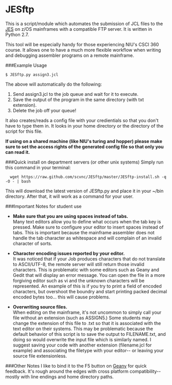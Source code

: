 JESftp
==============

This is a script/module which automates the submission of JCL files to the [JES](http://publib.boulder.ibm.com/infocenter/zos/basics/topic/com.ibm.zos.zconcepts/zconc_whatisjes.htm) on z/OS mainframes with a compatible FTP server.
It is written in Python 2.7.

This tool will be especially handy for those experiencing NIU's CSCI 360 course.  It allows one to have a much more
flexible workflow when writing and debugging assembler programs on a remote mainframe.

###Example Usage
    
    $ JESftp.py assign3.jcl
  
The above will automatically do the following:

   1. Send assign3.jcl to the job queue and wait for it to execute.
   2. Save the output of the program in the same directory (with txt extension).
   3. Delete the job off your queue!

It also creates/reads a config file with your credientials so that you don't have to type them in.  It looks in your home directory or the directory of the script for this file.

**If using on a shared machine (like NIU's turing and hopper) please 
make sure to set the access rights of the generated config file so that only you can read it.**

###Quick install on department servers (or other unix systems)
Simply run this command in your terminal:

      wget https://raw.github.com/scvnc/JESftp/master/JESftp-install.sh -q -O - | bash

This will download the latest version of JESftp.py and place it in your ~/bin directory.
After that, it will work as a command for your user.

###Important Notes for student use
*  **Make sure that you are using spaces instead of tabs.**  
   Many text editors allow you to define what occurs when the tab key is pressed.  Make sure to configure your editor
   to insert spaces instead of tabs.  This is important because the mainframe assembler does not handle the tab character as whitespace 
   and will complain of an invalid character of sorts.
   
*  **Character encoding issues reported by your editor.**    
It was noticed that if your Job produces characters that do not translate to ASCII/UTF-8, 
the remote server will still return those invalid characters. This is problematic with some 
editors such as Geany and Gedit that will display an error message. You can open the file in a more forgiving
editor such as vi and the unknown characters will be represented.  An example of this is if you try to print a field
of encoded characters, but overshoot the boundry and start printing packed decimal encoded bytes too... this will cause problems.

*  **Overwriting source files.**  
   When editing on the mainframe, it's not uncommon to simply call your file without an extension (such as ASSIGN5.)
   Some students may change the extension of this file to .txt so that it is associated with the text editor on their
   systems. This may be problematic because the default behavior of this script is to save the output to FILENAME.txt,
   and doing so would overwrite the input file which is similarly named.  I suggest saving your code with another extension
   (filename.jcl for example) and associating the filetype with your editor-- or leaving your source file extensionless.


###Other Notes
I like to bind it to the F5 button on [Geany](http://www.geany.org/) for quick feedback.
It's rough around the edges with cross platform compatibility-- mostly with line endings and home directory paths.
